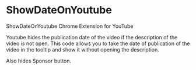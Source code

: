 # ShowDateOnYoutube
ShowDateOnYoutube Chrome Extension for YouTube

Youtube hides the publication date of the video if the description of the video is not open. This code allows you to take the date of publication of the video in the tooltip and show it without opening the description.

Also hides Sponsor button.



